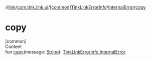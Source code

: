 //[link](../../../index.md)/[com.tink.link.ui](../../index.md)/[[common]TinkLinkErrorInfo](../index.md)/[InternalError](index.md)/[copy](copy.md)



# copy  
[common]  
Content  
fun [copy](copy.md)(message: [String](https://kotlinlang.org/api/latest/jvm/stdlib/kotlin/-string/index.html)): [TinkLinkErrorInfo.InternalError](index.md)  



